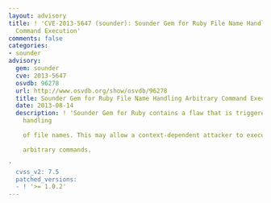 ```yaml
---
layout: advisory
title: ! 'CVE-2013-5647 (sounder): Sounder Gem for Ruby File Name Handling Arbitrary
  Command Execution'
comments: false
categories:
- sounder
advisory:
  gem: sounder
  cve: 2013-5647
  osvdb: 96278
  url: http://www.osvdb.org/show/osvdb/96278
  title: Sounder Gem for Ruby File Name Handling Arbitrary Command Execution
  date: 2013-08-14
  description: ! 'Sounder Gem for Ruby contains a flaw that is triggered during the
    handling

    of file names. This may allow a context-dependent attacker to execute

    arbitrary commands.

'
  cvss_v2: 7.5
  patched_versions:
  - ! '>= 1.0.2'
---
```

